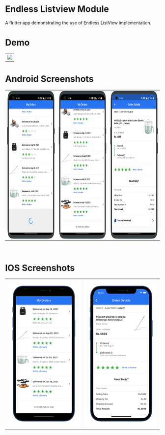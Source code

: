 # Endless Listview Module

A flutter app demonstrating the use of Endless ListView implementation.


 # Demo
  <table>
  <tr>
  <td><img src="https://github.com/MarvelApps-Flutter/endless_listview/blob/master/working_demo/endless_listview_module.gif" height="480px"></td>
    </tr>
  </table>

# Android Screenshots

<table>
  <tr>
    <td><img src="https://github.com/MarvelApps-Flutter/endless_listview/blob/master/screenshots/android/android1.png" height="480px"></td>
     <td><img src="https://github.com/MarvelApps-Flutter/endless_listview/blob/master/screenshots/android/android2.png" height="480px"></td>
      <td><img src="https://github.com/MarvelApps-Flutter/endless_listview/blob/master/screenshots/android/android3.png" height="480px"></td>
  </tr>
 </table>


</br>

# IOS Screenshots

<table>
  <tr>
    <td><img src="https://github.com/MarvelApps-Flutter/endless_listview/blob/master/screenshots/ios/ios1.png" height="480px"></td>
    <td><img src="https://github.com/MarvelApps-Flutter/endless_listview/blob/master/screenshots/ios/ios2.png" height="480px"></td>
  </tr>
 </table>



